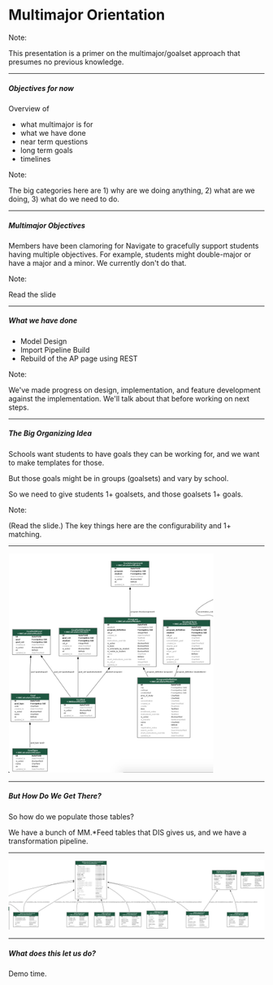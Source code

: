 # Multimajor Orientation

Note:

This presentation is a primer on the multimajor/goalset approach that presumes no previous knowledge.

---

##### Objectives for now

Overview of

* what multimajor is for
* what we have done
* near term questions
* long term goals
* timelines

Note:

The big categories here are 1) why are we doing anything, 2) what are we doing, 3) what do we need to do.

---

##### Multimajor Objectives

Members have been clamoring for Navigate to gracefully support students having multiple objectives.  For example, students might double-major or have a major and a minor.  We currently don't do that.

Note:

Read the slide

---

##### What we have done

* Model Design
* Import Pipeline Build
* Rebuild of the AP page using REST

Note:

We've made progress on design, implementation, and feature development against the implementation.  We'll talk about that before working on next steps.

---

##### The Big Organizing Idea

Schools want students to have goals they can be working for, and we want to make templates for those.

But those goals might be in groups (goalsets) and vary by school.

So we need to give students 1+ goalsets, and those goalsets 1+ goals.

Note:

(Read the slide.)  The key things here are the configurability and 1+ matching.

---

<img src="img/goalsets.png" alt="Goalsets" height="80%" width="80%">

---

##### But How Do We Get There?

So how do we populate those tables?

We have a bunch of MM.*Feed tables that DIS gives us, and we have a transformation pipeline.

---

<img src="img/feeds.png" alt="Goalsets" height="120%" width="120%">

---


##### What does this let us do?

Demo time.
